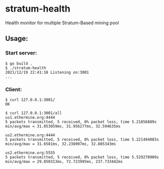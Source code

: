 # stratum-health
Health monitor for multiple Stratum-Based mining pool

## Usage:
### Start server:
```
$ go build .
$ ./stratum-health 
2021/12/19 22:41:18 Listening on:3001
...
```
### Client: 
```
$ curl 127.0.0.1:3001/
OK

$ curl 127.0.0.1:3001/all
us1.ethermine.org:4444
5 packets transmitted, 5 received, 0% packet loss, time 5.21856889s
min/avg/max = 31.053059ms, 31.956277ms, 32.594635ms

us2.ethermine.org:4444
5 packets transmitted, 5 received, 0% packet loss, time 5.221494083s
min/avg/max = 31.6581ms, 32.238997ms, 32.885343ms

us2.ethermine.org:5555
5 packets transmitted, 5 received, 0% packet loss, time 5.529270909s
min/avg/max = 29.850313ms, 72.723995ms, 237.733442ms
```